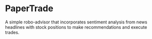 # PaperTrade

A simple robo-advisor that incorporates sentiment analysis from news headlines with stock positions to make recommendations and execute trades. 